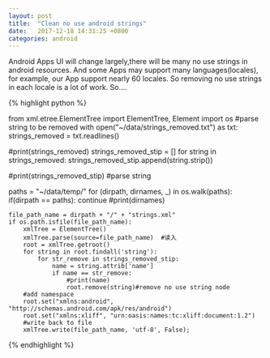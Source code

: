 ```yaml
---
layout: post
title:  "Clean no use android strings"
date:   2017-12-18 14:31:25 +0800
categories: android
---
```

Android Apps UI will change largely,there will be many no use strings in android resources.
And some Apps may support many languages(locales), for example, our App support nearly 60 locales.
So removing no use strings in each locale is a lot of work. So....

{% highlight python %}

from xml.etree.ElementTree import ElementTree, Element 
import os 
#parse string to be removed
with open("~/data/strings_removed.txt") as txt:
    strings_removed = txt.readlines()

#print(strings_removed)
strings_removed_stip = []
for string in strings_removed:
    strings_removed_stip.append(string.strip())

#print(strings_removed_stip)
#parse string

paths = "~/data/temp/"
for (dirpath, dirnames, _) in os.walk(paths):
    if(dirpath == paths):
        continue
    #print(dirnames)

    file_path_name = dirpath + "/" + "strings.xml"
    if os.path.isfile(file_path_name):
        xmlTree = ElementTree()
        xmlTree.parse(source=file_path_name)  #读入  
        root = xmlTree.getroot()
        for string in root.findall('string'):
            for str_remove in strings_removed_stip:
                name = string.attrib['name']
                if name == str_remove:
                    #print(name)
                    root.remove(string)#remove no use string node
        #add namespace            
        root.set("xmlns:android", "http://schemas.android.com/apk/res/android")
        root.set("xmlns:xliff", "urn:oasis:names:tc:xliff:document:1.2")
        #write back to file
        xmlTree.write(file_path_name, 'utf-8', False);

{% endhighlight %}
